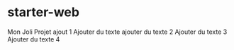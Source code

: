 # starter-web
Mon Joli Projet
ajout 1
Ajouter du texte
ajouter du texte 2
Ajouter du texte 3
Ajouter du texte 4
